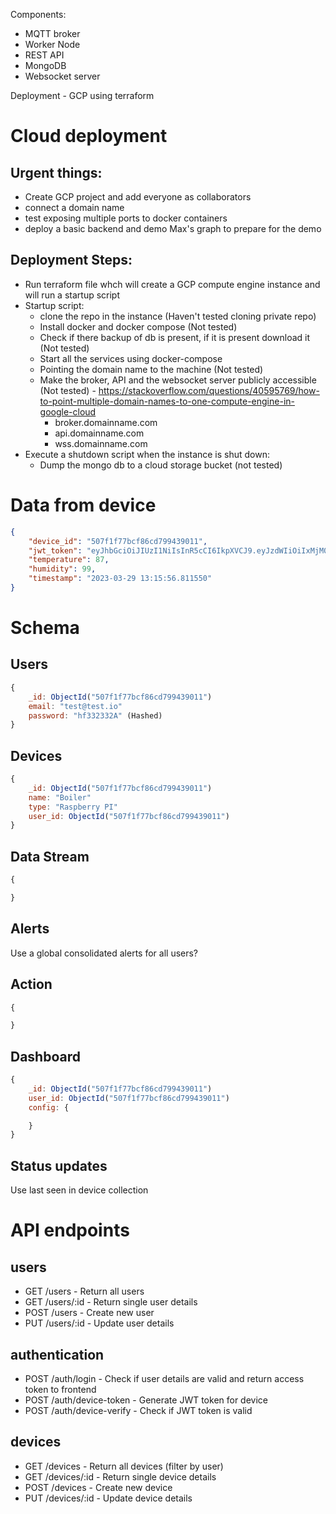 Components:
- MQTT broker
- Worker Node
- REST API
- MongoDB
- Websocket server

Deployment - GCP using terraform

# Cloud deployment

## Urgent things:
- Create GCP project and add everyone as collaborators 
- connect a domain name
- test exposing multiple ports to docker containers
- deploy a basic backend and demo Max's graph to prepare for the demo

## Deployment Steps:
- Run terraform file whch will create a GCP compute engine instance and will run a startup script
- Startup script:
    - clone the repo in the instance (Haven't tested cloning private repo)
    - Install docker and docker compose (Not tested)
    - Check if there backup of db is present, if it is present download it (Not tested)
    - Start all the services using docker-compose
    - Pointing the domain name to the machine (Not tested)
    - Make the broker, API and the websocket server publicly accessible (Not tested) - https://stackoverflow.com/questions/40595769/how-to-point-multiple-domain-names-to-one-compute-engine-in-google-cloud
        - broker.domainname.com 
        - api.domainname.com
        - wss.domainname.com
- Execute a shutdown script when the instance is shut down:
    - Dump the mongo db to a cloud storage bucket (not tested)


# Data from device
```json
{
    "device_id": "507f1f77bcf86cd799439011",
    "jwt_token": "eyJhbGciOiJIUzI1NiIsInR5cCI6IkpXVCJ9.eyJzdWIiOiIxMjM0NTY3ODkwIiwibmFtZSI6IkpvaG4gRG9lIiwiaWF0IjoxNTE2MjM5MDIyfQ.SflKxwRJSMeKKF2QT4fwpMeJf36POk6yJV_adQssw5c",
    "temperature": 87,
    "humidity": 99,
    "timestamp": "2023-03-29 13:15:56.811550"
}
```

# Schema

## Users

```js
{
    _id: ObjectId("507f1f77bcf86cd799439011")
    email: "test@test.io"
    password: "hf332332A" (Hashed)    
}
```

## Devices

```js
{
    _id: ObjectId("507f1f77bcf86cd799439011")
    name: "Boiler"
    type: "Raspberry PI"
    user_id: ObjectId("507f1f77bcf86cd799439011")
}
```

## Data Stream

```js
{

}
```

## Alerts

Use a global consolidated alerts for all users?


## Action

```js
{

}
```

## Dashboard

```js
{
    _id: ObjectId("507f1f77bcf86cd799439011")
    user_id: ObjectId("507f1f77bcf86cd799439011")
    config: {

    }
}
```

## Status updates

Use last seen in device collection

# API endpoints

## users

- GET /users - Return all users
- GET /users/:id - Return single user details
- POST /users - Create new user
- PUT /users/:id - Update user details

## authentication

- POST /auth/login - Check if user details are valid and return access token to frontend
- POST /auth/device-token - Generate JWT token for device
- POST /auth/device-verify - Check if JWT token is valid


## devices
- GET /devices - Return all devices (filter by user)
- GET /devices/:id - Return single device details
- POST /devices - Create new device
- PUT /devices/:id - Update device details
